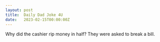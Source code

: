 ```yaml
---
layout: post
title:  Daily Dad Joke 4U
date:   2023-02-15T00:00:00Z
---
```

Why did the cashier rip money in half? They were asked to break a bill.
